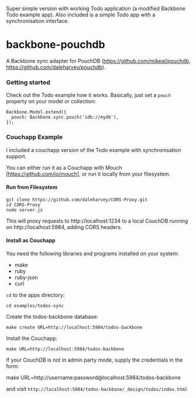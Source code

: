 Super simple version with working Todo application (a modified Backbone Todo example app).
Also included is a simple Todo app with a synchronisation interface.

# backbone-pouchdb

A Backbone sync adapter for PouchDB (https://github.com/mikeal/pouchdb, https://github.com/daleharvey/pouchdb).


### Getting started

Check out the Todo example how it works.
Basically, just set a `pouch` property on your model or collection:

    Backbone.Model.extend({
      pouch: Backbone.sync.pouch('idb://mydb'),
    });


### Couchapp Example

I included a couchapp version of the Todo example with synchronisation support.

You can either run it as a Couchapp with Mouch [https://github.com/jo/mouch],
or run it locally from your filesystem.


#### Run from Filesystem

    git clone https://github.com/daleharvey/CORS-Proxy.git
    cd CORS-Proxy
    node server.js

This will proxy requests to http://localhost:1234 to a local CouchDB running on http://localhost:5984, adding CORS headers.


#### Install as Couchapp

You need the following libraries and programs installed on your system:

* make
* ruby
* ruby-json
* curl

`cd` to the apps directory:

    cd examples/todos-sync

Create the todos-backbone database:

    make create URL=http://localhost:5984/todos-backbone

Install the Couchapp:

    make URL=http://localhost:5984/todos-backbone

If your CouchDB is not in admin party mode, supply the credentials in the form:

   make URL=http://username:password@localhost:5984/todos-backbone


and visit `http://localhost:5984/todos-backbone/_design/todos/index.html`
